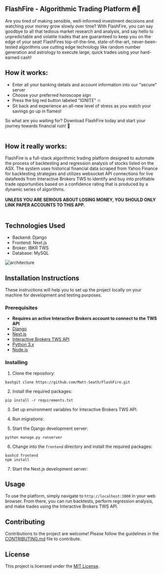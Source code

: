 ## FlashFire - Algorithmic Trading Platform 🔥💸  
Are you tired of making sensible, well-informed investment decisions and watching your money grow slowly over time? With FlashFire, you can say goodbye to all that tedious market research and analysis, and say hello to unpredictable and volatile trades that are guaranteed to keep you on the edge of your seat! FlashFires top-of-the-line, state-of-the-art, never-been-tested algorithms use cutting edge technology like random number generation and astrology to execute large, quick trades using your hard-earned cash!

## How it works:

-   Enter all your banking details and account information into our "secure" server
-   Choose your preferred horoscope sign
-   Press the big red button labeled "IGNITE" 🔥
-   Sit back and experience an all-new level of stress as you watch your savings go up in flames!

So what are you waiting for? Download FlashFire today and start your journey towards financial ruin! 💸 
<br>
<br>
## How it really works:

FlashFire is a full-stack algorithmic trading platform designed to automate the process of backtesting and regression analysis of stocks listed on the ASX. The system uses historical financial data scraped from Yahoo Finance for backtesting strategies and utilizes websocket API connections for live datafeeds from Interactive Brokers TWS to identify and buy into profitable trade opportunities based on a confidence rating that is produced by a dynamic series of algorithms. 
<br>
<br>
**UNLESS YOU ARE SERIOUS ABOUT LOSING MONEY, YOU SHOULD ONLY LINK PAPER ACCOUNTS TO THIS APP.**
<br>
<br>
## Technologies Used

-   Backend: Django
-   Frontend: Next.js
-   Broker: IBKR TWS
-   Database: MySQL

![architecture](https://user-images.githubusercontent.com/100132940/216249234-55b637ea-260a-4138-9c69-d24addc3def6.png)


## Installation Instructions

These instructions will help you to set up the project locally on your machine for development and testing purposes.

### Prerequisites
-   **Requires an active Interactive Brokers account to connect to the TWS API**
-   [Django](https://www.djangoproject.com/download/)
-   [Next.js](https://nextjs.org/docs#getting-started)
-   [Interactive Brokers TWS API](https://interactivebrokers.github.io/#tws-api-documentation)
-   [Python 3.x](https://www.python.org/downloads/)
-   [Node.js](https://nodejs.org/en/download/)

### Installing

1.  Clone the repository:

```
bashgit clone https://github.com/Matt-Seath/FlashFire.git

```

2.  Install the required packages:

```
pip install -r requirements.txt

```

3.  Set up environment variables for Interactive Brokers TWS API.
    
4.  Run migrations:
    

5.  Start the Django development server:

```
python manage.py runserver

```

6.  Change into the `frontend` directory and install the required packages:

```
bashcd frontend
npm install

```

7.  Start the Next.js development server:

## Usage

To use the platform, simply navigate to `http://localhost:3000` in your web browser. From there, you can run backtests, perform regression analysis, and make trades using the Interactive Brokers TWS API.

## Contributing

Contributions to the project are welcome! Please follow the guidelines in the [CONTRIBUTING.md](https://chat.openai.com/CONTRIBUTING.md) file to contribute.

## License

This project is licensed under the [MIT License](https://chat.openai.com/LICENSE).
